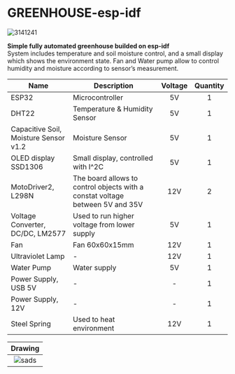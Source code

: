 # GREENHOUSE-esp-idf 
   
   ![3141241](https://user-images.githubusercontent.com/89953755/154033279-e5020911-701d-4396-b2f8-6e6a07d29def.png)   

 **Simple fully automated greenhouse builded on esp-idf**  
     System includes temperature and soil moisture control, and a small display which shows the environment state. Fan and Water pump allow to control humidity and moisture according to sensor’s measurement.
   
| **Name** | **Description** | **Voltage** | **Quantity** |
|------|-------------|:-------:|:--------:|
| ESP32 | Microcontroller | 5V | 1 |
| DHT22 | Temperature & Humidity Sensor | 5V | 1 |
| Capacitive Soil, Moisture Sensor v1.2 | Moisture Sensor | 5V | 1 |
| OLED display SSD1306 | Small display, controlled with I^2C | 5V | 1 |
| MotoDriver2, L298N | The board allows to control objects with a constat voltage between 5V and 35V | 12V | 2 |
| Voltage Converter, DC/DC, LM2577 | Used to run higher voltage from lower supply | 5V | 1 |
| Fan | Fan 60x60x15mm | 12V | 1 |
| Ultraviolet Lamp | - | 12V | 1 |
| Water Pump | Water supply | 5V | 1 |
| Power Supply, USB 5V | - | -| 1 |
| Power Supply, 12V | - | - | 1 |
| Steel Spring | Used to heat environment | 12V | 1 |
   
| **Drawing** |
| :----: |
| ![sads](https://user-images.githubusercontent.com/89953755/154033348-7e7eae01-876b-49c2-8281-48e50a1bb942.png) |
